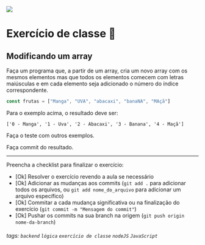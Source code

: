 ![](https://i.imgur.com/xG74tOh.png)

# Exercício de classe 🏫

## Modificando um array

Faça um programa que, a partir de um array, cria um novo array com os mesmos elementos mas que todos os elementos comecem com letras maiúsculas e em cada elemento seja adicionado o número do índice correspondente.

```javascript
const frutas = ["Manga", "UVA", "abacaxi", "banaNA", "MAçã"]
```

Para o exemplo acima, o resultado deve ser:

```
['0 - Manga', '1 - Uva', '2 - Abacaxi', '3 - Banana', '4 - Maçã']
```

Faça o teste com outros exemplos.

Faça commit do resultado.

---

Preencha a checklist para finalizar o exercício:

-   [Ok] Resolver o exercício revendo a aula se necessário
-   [Ok] Adicionar as mudanças aos commits (`git add .` para adicionar todos os arquivos, ou `git add nome_do_arquivo` para adicionar um arquivo específico)
-   [Ok] Commitar a cada mudança significativa ou na finalização do exercício (`git commit -m "Mensagem do commit"`)
-   [Ok] Pushar os commits na sua branch na origem (`git push origin nome-da-branch`)

###### tags: `backend` `lógica` `exercício de classe` `nodeJS` `JavaScript`
